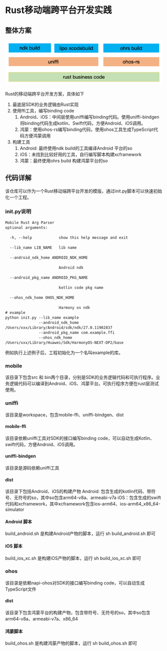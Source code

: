 # Rust移动端跨平台开发实践
## 整体方案
![mobile_cross](./doc/image/mobile_cross.png)

Rust的移动端跨平台开发方案，具体如下
1. 最底层SDK的业务逻辑由Rust实现
2. 使用ffi工具，编写binding code
   1. Android、iOS：中间层使用uniffi编写binding代码。使用uniffi-bindgen将binding代码生成kotlin、Swift代码，方便Android、iOS调用。
   2. 鸿蒙：使用ohos-rs编写binding代码，使用ohos工具生成TypeScript代码方便鸿蒙调用
3. 构建工具
   1. Android: 最终使用ndk build的工具编译Android 平台的so
   2. iOS：未找到比较好用的工具，自行编写脚本构建xcframework
   3. 鸿蒙：最终使用ohrs build 构建鸿蒙平台的so

## 代码详解
该仓库可以作为一个Rust移动端跨平台开发的模版，通过init.py脚本可以快速初始化一个工程。
### init.py说明
```
Mobile Rust Arg Parser
optional arguments:

  -h, --help            show this help message and exit

  --lib_name LIB_NAME   lib name

  --android_ndk_home ANDROID_NDK_HOME

                        Android ndk

  --android_pkg_name ANDROID_PKG_NAME

                        kotlin code pkg name

  --ohos_ndk_home OHOS_NDK_HOME

                        Harmony os ndk
# example
python init.py --lib_name example
               --android_ndk_home /Users/xxx/Library/Android/sdk/ndk/27.0.11902837
               --android_pkg_name com.example.ffi
               --ohos_ndk_home /Users/xxx/Library/Huawei/Sdk/HarmonyOS-NEXT-DP2/base              
```
例如执行上述例子后，工程初始化为一个名叫example的库。
### mobile
该目录下包含src 和 bin两个目录，分别是SDK的业务逻辑代码和可执行程序。业务逻辑代码可以编译到Android、iOS、鸿蒙平台。可执行程序方便在rust层测试使用。
### uniffi
该目录是workspace，包含mobile-ffi、uniffi-bindgen、dist
#### mobile-ffi
该目录依赖uniffi工具对SDK的接口编写binding code，可以自动生成Kotlin、swift代码，方便Android、iOS调用。
#### uniffi-bindgen
该目录是源码依赖uniffi工具
#### dist
该目录下包括Android、iOS的构建产物
Android: 包含生成的kotlin代码、带符号、无符号的so，其中so包含arm64-v8a、armeabi-v7a
iOS：包含生成的swift代码和xcframework，其中xcframework包含ios-arm64、ios-arm64_x86_64-simulator
#### Android 脚本
build_android.sh 是构建Android产物的脚本，运行 sh build_android.sh 即可
#### iOS 脚本
build_ios_xc.sh 是构建iOS产物的脚本，运行 sh build_ios_xc.sh 即可
### ohos
该目录是依赖napi-ohos对SDK的接口编写binding code，可以自动生成TypeScript文件
#### dist
该目录下包含鸿蒙平台的构建产物，包含带符号、无符号的so，其中so包含arm64-v8a、armeabi-v7a、x86_64
#### 鸿蒙脚本
build_ohos.sh 是构建鸿蒙产物的脚本，运行 sh build_ohos.sh 即可